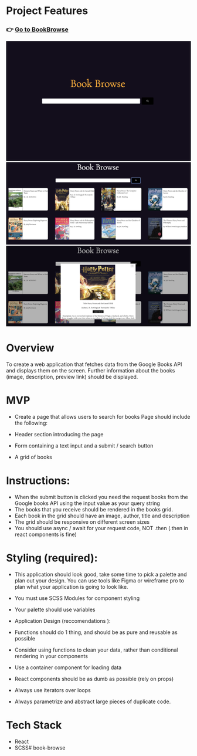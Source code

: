 # Project Features

### 👉 [Go to BookBrowse](https://bookbrowse.netlify.app/)
![Google books Landing Page](public/one.png)
![Google books App - List of all Books](public/two.png)
![Google books Modal](public/three.png)

# Overview
To create a web application that fetches data from the Google Books API and displays them on the screen. Further information about the books (image, description, preview link) should be displayed. 


# MVP
- Create a page that allows users to search for books Page should include the following:

- Header section introducing the page

- Form containing a text input and a submit / search button

- A grid of books

# Instructions:

- When the submit button is clicked you need the request books from the Google books API using the input value as your query string
- The books that you receive should be rendered in the books grid.
- Each book in the grid should have an image, author, title and description
- The grid should be responsive on different screen sizes
- You should use async / await for your request code, NOT .then (.then in react components is fine)

# Styling (required):

- This application should look good, take some time to pick a palette and plan out your design. You can use tools like Figma or wireframe pro to plan what your application is going to look like.

- You must use SCSS Modules for component styling
- Your palette should use variables
- Application Design (reccomendations ):

- Functions should do 1 thing, and should be as pure and reusable as possible
- Consider using functions to clean your data, rather than conditional rendering in your components
- Use a container component for loading data
- React components should be as dumb as possible (rely on props)
- Always use iterators over loops
- Always parametrize and abstract large pieces of duplicate code.

# Tech Stack

- React
- SCSS# book-browse
